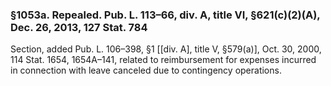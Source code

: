 ### §1053a. Repealed. Pub. L. 113–66, div. A, title VI, §621(c)(2)(A), Dec. 26, 2013, 127 Stat. 784 ###

Section, added Pub. L. 106–398, §1 [[div. A], title V, §579(a)], Oct. 30, 2000, 114 Stat. 1654, 1654A–141, related to reimbursement for expenses incurred in connection with leave canceled due to contingency operations.